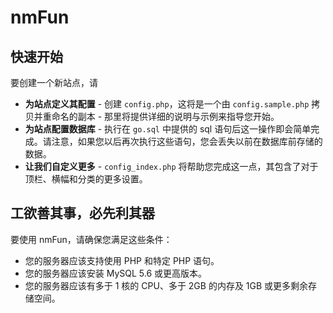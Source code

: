 # nmFun
## 快速开始
要创建一个新站点，请
- **为站点定义其配置** - 创建 `config.php`，这将是一个由 `config.sample.php` 拷贝并重命名的副本 - 那里将提供详细的说明与示例来指导您开始。
- **为站点配置数据库** - 执行在 `go.sql` 中提供的 sql 语句后这一操作即会简单完成。请注意，如果您以后再次执行这些语句，您会丢失以前在数据库前存储的数据。
- **让我们自定义更多** - `config_index.php` 将帮助您完成这一点，其包含了对于顶栏、横幅和分类的更多设置。 
## 工欲善其事，必先利其器
要使用 nmFun，请确保您满足这些条件：
- 您的服务器应该支持使用 PHP 和特定 PHP 语句。
- 您的服务器应该安装 MySQL 5.6 或更高版本。
- 您的服务器应该有多于 1 核的 CPU、多于 2GB 的内存及 1GB 或更多剩余存储空间。